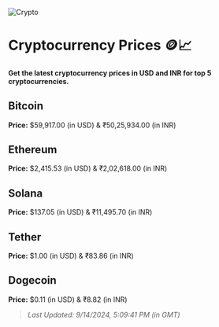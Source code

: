 
![Crypto](https://www.techguide.com.au/wp-content/uploads/2020/11/crypto3.jpeg)

# Cryptocurrency Prices 🪙📈

#### Get the latest cryptocurrency prices in USD and INR for top 5 cryptocurrencies.

## Bitcoin

**Price:** $59,917.00 (in USD) & ₹50,25,934.00 (in INR)

## Ethereum

**Price:** $2,415.53 (in USD) & ₹2,02,618.00 (in INR)

## Solana

**Price:** $137.05 (in USD) & ₹11,495.70 (in INR)

## Tether

**Price:** $1.00 (in USD) & ₹83.86 (in INR)

## Dogecoin

**Price:** $0.11 (in USD) & ₹8.82 (in INR)

> _Last Updated: 9/14/2024, 5:09:41 PM (in GMT)_
